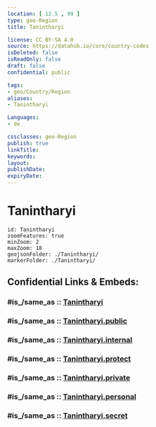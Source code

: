 ```yaml
---
location: [ 12.5 , 99 ] 
type: geo-Region
title: Tanintharyi

license: CC BY-SA 4.0
source: https://datahub.io/core/country-codes
isDeleted: false
isReadOnly: false
draft: false
confidential: public

tags:
- geo/Country/Region
aliases:
- Tanintharyi

Languages:
- de

cssclasses: geo-Region
publish: true
linkTitle: 
keywords: 
layout: 
publishDate: 
expiryDate: 
---
```


# Tanintharyi

```leaflet
id: Tanintharyi
zoomFeatures: true 
minZoom: 2 
maxZoom: 18
geojsonFolder: ./Tanintharyi/
markerFolder: ./Tanintharyi/
```


## Confidential Links & Embeds: 

### #is_/same_as :: [Tanintharyi](/_Standards/Earth/Continent/Asia/Asia~South~East/Myanmar/States~Myanmar/Tanintharyi.md) 

### #is_/same_as :: [Tanintharyi.public](/_public/Earth/Continent/Asia/Asia~South~East/Myanmar/States~Myanmar/Tanintharyi.public.md) 

### #is_/same_as :: [Tanintharyi.internal](/_internal/Earth/Continent/Asia/Asia~South~East/Myanmar/States~Myanmar/Tanintharyi.internal.md) 

### #is_/same_as :: [Tanintharyi.protect](/_protect/Earth/Continent/Asia/Asia~South~East/Myanmar/States~Myanmar/Tanintharyi.protect.md) 

### #is_/same_as :: [Tanintharyi.private](/_private/Earth/Continent/Asia/Asia~South~East/Myanmar/States~Myanmar/Tanintharyi.private.md) 

### #is_/same_as :: [Tanintharyi.personal](/_personal/Earth/Continent/Asia/Asia~South~East/Myanmar/States~Myanmar/Tanintharyi.personal.md) 

### #is_/same_as :: [Tanintharyi.secret](/_secret/Earth/Continent/Asia/Asia~South~East/Myanmar/States~Myanmar/Tanintharyi.secret.md)


